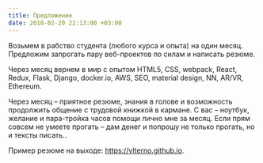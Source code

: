 ```yaml
---
title: Предложение
date: 2018-02-20 22:13:00 +03:00
---
```


Возьмем в рабство студента (любого курса и опыта) на один месяц.
Предложим запрогать пару веб-проектов по силам и написать резюме.

Через месяц вернем в мир с опытом HTML5, CSS, webpack, React, Redux, Flask, Django, docker.io, AWS, SEO, material design, NN, AR/VR, Ethereum.

Через месяц – приятное резюме, знания в голове и возможность продолжить общение с трудовой книжкой в кармане. С вас – ноутбук, желание и пара-тройка часов помощи лично мне за месяц. Если прям совсем не умеете прогать – дам денег и попрошу не только прогать, но и тексты писать..

Пример резюме на выходе: https://vlterno.github.io.